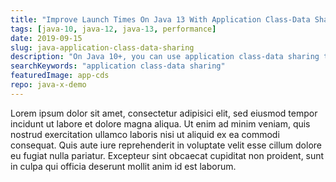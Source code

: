 ```yaml
---
title: "Improve Launch Times On Java 13 With Application Class-Data Sharing"
tags: [java-10, java-12, java-13, performance]
date: 2019-09-15
slug: java-application-class-data-sharing
description: "On Java 10+, you can use application class-data sharing to reduce launch times, response time outliers, and memory footprint. By archiving class data with -Xshare:dump and loading it with -Xshare:on, the JVM's class loading workload can be reduced considerably."
searchKeywords: "application class-data sharing"
featuredImage: app-cds
repo: java-x-demo
---
```


Lorem ipsum dolor sit amet, consectetur adipisici elit, sed eiusmod tempor incidunt ut labore et dolore magna aliqua.
Ut enim ad minim veniam, quis nostrud exercitation ullamco laboris nisi ut aliquid ex ea commodi consequat.
Quis aute iure reprehenderit in voluptate velit esse cillum dolore eu fugiat nulla pariatur.
Excepteur sint obcaecat cupiditat non proident, sunt in culpa qui officia deserunt mollit anim id est laborum.
